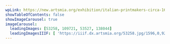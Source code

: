 ```yaml
---
wpLink: https://new.artsmia.org/exhibition/italian-printmakers-circa-1600-four-diverging-paths
showTableOfContents: false
showImageCarousel: true
imageCarousel:
  leadingImages: [53258, 109721, 53527, 138044]
  leadingImagesIIIF: [ 'https://iiif.dx.artsmia.org/53258.jpg/1596,0,926,813/800,/0/default.jpg', 'https://iiif.dx.artsmia.org/109721.jpg/656,806,1291,1134/800,/0/default.jpg', 'https://iiif.dx.artsmia.org/53527.jpg/1007,2158,1912,1679/800,/0/default.jpg', 'https://iiif.dx.artsmia.org/138044.jpg/12579,767,2058,1807/800,/0/default.jpg	' ]
---
```


